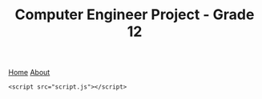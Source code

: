 <html>

<head>
	<meta charset="utf-8">
	<meta name="viewport" content="width=device-width, initial-scale=1.0">
	<title>Comp Eng Project</title>
	<link href="style.css" rel="stylesheet" type="text/css" />

<body>

<header>
	<h1>Computer Engineer Project - Grade 12</h1>
</header>

<nav>

<a href="https://devadhiraj.github.io/Comp-eng-project/">Home</a>
<a href="https://github.com/devAdhiraj/Comp-eng-project">About</a>

</nav>

<section id="piechart"></section>

<script type="text/javascript" src="https://www.gstatic.com/charts/loader.js"></script>
    <script src="script.js"></script>
</body>
</html>

